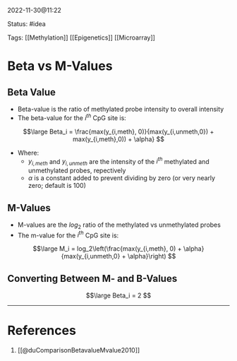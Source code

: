 2022-11-30@11:22

Status: #idea

Tags: [[Methylation]] [[Epigenetics]] [[Microarray]]

# Beta vs M-Values

## Beta Value

* Beta-value is the ratio of methylated probe intensity to overall intensity
* The beta-value for the $i^{th}$ CpG site is:

$$\large
Beta_i = \frac{max(y_{i,meth}, 0)}{max(y_{i,unmeth,0}) + max(y_{i,meth},0)) + \alpha} 
$$
* Where:
	* $y_{i,meth}$ and $y_{i,unmeth}$ are the intensity of the $i^{th}$ methylated and unmethylated probes, repectively
	* $\alpha$ is a constant added to prevent dividing by zero (or very nearly zero; default is 100)

## M-Values

* M-values are the $log_2$ ratio of the methylated vs unmethylated probes
* The m-value for the $i^{th}$ CpG site is:

$$\large
M_i = log_2\left(\frac{max(y_{i,meth}, 0) + \alpha}{max(y_{i,unmeth,0} + \alpha}\right)
$$
## Converting Between M- and B-Values

$$\large
Beta_i = 2
$$

---
# References
1. [[@duComparisonBetavalueMvalue2010]]
